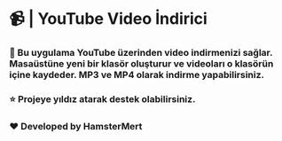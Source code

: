 # 📹 | YouTube Video İndirici

### 📅 Bu uygulama YouTube üzerinden video indirmenizi sağlar. Masaüstüne yeni bir klasör oluşturur ve videoları o klasörün içine kaydeder. MP3 ve MP4 olarak indirme yapabilirsiniz.
### ⭐ Projeye yıldız atarak destek olabilirsiniz.

### ❤️ Developed by HamsterMert
